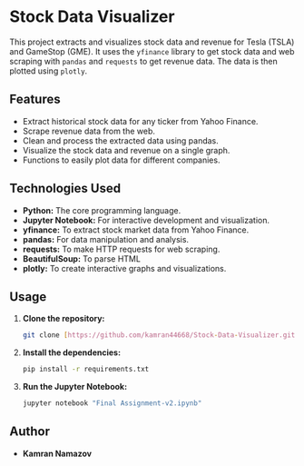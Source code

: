 # Stock Data Visualizer

This project extracts and visualizes stock data and revenue for Tesla (TSLA) and GameStop (GME). It uses the `yfinance` library to get stock data and web scraping with `pandas` and `requests` to get revenue data. The data is then plotted using `plotly`.

## Features

* Extract historical stock data for any ticker from Yahoo Finance.
* Scrape revenue data from the web.
* Clean and process the extracted data using pandas.
* Visualize the stock data and revenue on a single graph.
* Functions to easily plot data for different companies.

## Technologies Used

* **Python:** The core programming language.
* **Jupyter Notebook:** For interactive development and visualization.
* **yfinance:** To extract stock market data from Yahoo Finance.
* **pandas:** For data manipulation and analysis.
* **requests:** To make HTTP requests for web scraping.
* **BeautifulSoup:** To parse HTML 
* **plotly:** To create interactive graphs and visualizations.

## Usage

1.  **Clone the repository:**
    ```bash
    git clone [https://github.com/kamran44668/Stock-Data-Visualizer.git]
    ```
2.  **Install the dependencies:**
    ```bash
    pip install -r requirements.txt
    ```
3.  **Run the Jupyter Notebook:**
    ```bash
    jupyter notebook "Final Assignment-v2.ipynb"
    ```

## Author

* **Kamran Namazov** 
